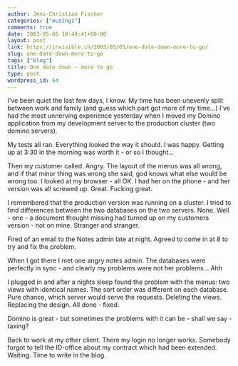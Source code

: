```yaml
---
author: Jens-Christian Fischer
categories: ["musings"]
comments: true
date: 2003-05-05 10:49:41+00:00
layout: post
link: https://invisible.ch/2003/05/05/one-date-down-more-to-go/
slug: one-date-down-more-to-go
tags: ["blog"]
title: One date down - more to go
type: post
wordpress_id: 64
---
```


I've been quiet the last few days, I know. My time has been unevenly split between work and family (and guess which part got more of my time...) I've had the most unnerving experience yesterday when I moved my Domino application from my development server to the production cluster (two domino servers). 

My tests all ran. Everything looked the way it should. I was happy. Getting up at 3:30 in the morning was worth it - or so I thought...

Then my customer called. Angry. The layout of the menus was all wrong, and if that minor thing was wrong she said, god knows what else would be wrong too. I looked at my browser - all OK. I had her on the phone - and her version was all screwed up. Great. Fucking great. 

I remembered that the production version was running on a cluster. I tried to find differences between the two databases on the two servers. None. Well - one - a document thought missing had turned up on my customers version - not on mine. Stranger and stranger.

Fired of an email to the Notes admin late at night. Agreed to come in at 8 to try and fix the problem.

When I got there I met one angry notes admin. The databases were perfectly in sync - and clearly my problems were not her problems... Ahh

I plugged in and after a nights sleep found the problem with the menus: two views with identical names. The sort order was different on each database. Pure chance, which server would serve the requests. Deleting the views. Replacing the design. All done - fixed.

Domino is great - but sometimes the problems with it can be - shall we say - taxing?

Back to work at my other client. There my login no longer works. Somebody forgot to tell the ID-office about my contract which had been extended. Waiting. Time to write in the blog.
